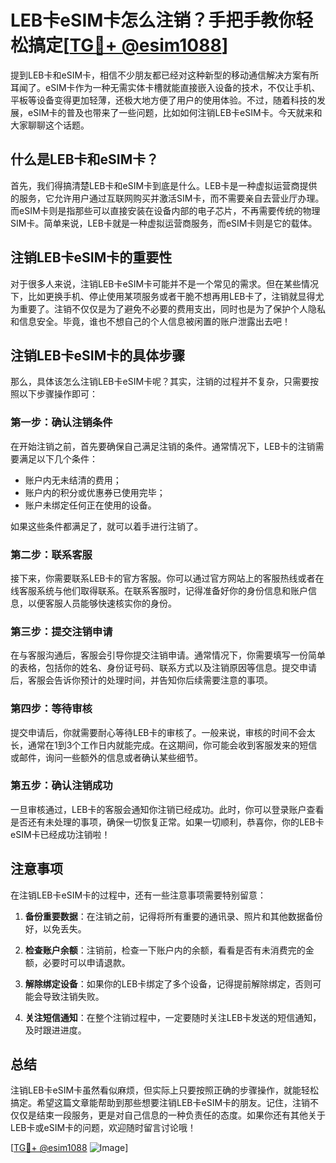 # LEB卡eSIM卡怎么注销？手把手教你轻松搞定[[TG💪+ @esim1088](https://t.me/s/esim1088)]

提到LEB卡和eSIM卡，相信不少朋友都已经对这种新型的移动通信解决方案有所耳闻了。eSIM卡作为一种无需实体卡槽就能直接嵌入设备的技术，不仅让手机、平板等设备变得更加轻薄，还极大地方便了用户的使用体验。不过，随着科技的发展，eSIM卡的普及也带来了一些问题，比如如何注销LEB卡eSIM卡。今天就来和大家聊聊这个话题。

## 什么是LEB卡和eSIM卡？

首先，我们得搞清楚LEB卡和eSIM卡到底是什么。LEB卡是一种虚拟运营商提供的服务，它允许用户通过互联网购买并激活SIM卡，而不需要亲自去营业厅办理。而eSIM卡则是指那些可以直接安装在设备内部的电子芯片，不再需要传统的物理SIM卡。简单来说，LEB卡就是一种虚拟运营商服务，而eSIM卡则是它的载体。

## 注销LEB卡eSIM卡的重要性

对于很多人来说，注销LEB卡eSIM卡可能并不是一个常见的需求。但在某些情况下，比如更换手机、停止使用某项服务或者干脆不想再用LEB卡了，注销就显得尤为重要了。注销不仅仅是为了避免不必要的费用支出，同时也是为了保护个人隐私和信息安全。毕竟，谁也不想自己的个人信息被闲置的账户泄露出去吧！

## 注销LEB卡eSIM卡的具体步骤

那么，具体该怎么注销LEB卡eSIM卡呢？其实，注销的过程并不复杂，只需要按照以下步骤操作即可：

### 第一步：确认注销条件

在开始注销之前，首先要确保自己满足注销的条件。通常情况下，LEB卡的注销需要满足以下几个条件：
- 账户内无未结清的费用；
- 账户内的积分或优惠券已使用完毕；
- 账户未绑定任何正在使用的设备。

如果这些条件都满足了，就可以着手进行注销了。

### 第二步：联系客服

接下来，你需要联系LEB卡的官方客服。你可以通过官方网站上的客服热线或者在线客服系统与他们取得联系。在联系客服时，记得准备好你的身份信息和账户信息，以便客服人员能够快速核实你的身份。

### 第三步：提交注销申请

在与客服沟通后，客服会引导你提交注销申请。通常情况下，你需要填写一份简单的表格，包括你的姓名、身份证号码、联系方式以及注销原因等信息。提交申请后，客服会告诉你预计的处理时间，并告知你后续需要注意的事项。

### 第四步：等待审核

提交申请后，你就需要耐心等待LEB卡的审核了。一般来说，审核的时间不会太长，通常在1到3个工作日内就能完成。在这期间，你可能会收到客服发来的短信或邮件，询问一些额外的信息或者确认某些细节。

### 第五步：确认注销成功

一旦审核通过，LEB卡的客服会通知你注销已经成功。此时，你可以登录账户查看是否还有未处理的事项，确保一切恢复正常。如果一切顺利，恭喜你，你的LEB卡eSIM卡已经成功注销啦！

## 注意事项

在注销LEB卡eSIM卡的过程中，还有一些注意事项需要特别留意：

1. **备份重要数据**：在注销之前，记得将所有重要的通讯录、照片和其他数据备份好，以免丢失。
   
2. **检查账户余额**：注销前，检查一下账户内的余额，看看是否有未消费完的金额，必要时可以申请退款。

3. **解除绑定设备**：如果你的LEB卡绑定了多个设备，记得提前解除绑定，否则可能会导致注销失败。

4. **关注短信通知**：在整个注销过程中，一定要随时关注LEB卡发送的短信通知，及时跟进进度。

## 总结

注销LEB卡eSIM卡虽然看似麻烦，但实际上只要按照正确的步骤操作，就能轻松搞定。希望这篇文章能帮助到那些想要注销LEB卡eSIM卡的朋友。记住，注销不仅仅是结束一段服务，更是对自己信息的一种负责任的态度。如果你还有其他关于LEB卡或eSIM卡的问题，欢迎随时留言讨论哦！

[[TG💪+ @esim1088](https://t.me/s/esim1088) ![Image](https://i.postimg.cc/4NQfJmqS/Snipaste-2025-05-13-00-14-12.png)]
